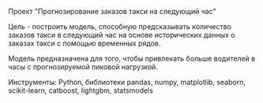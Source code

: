 Проект "Прогнозирование заказов такси на следующий час"

Цель - построить модель, способную предсказывать количество заказов такси в следующий час на основе исторических данных о заказах такси с помощью временных рядов.

Модель предназначена для того, чтобы привлекать больше водителей в часы с прогнозируемой пиковой нагрузкой.

Инструменты: Python, библиотеки pandas, numpy, matplotlib, seaborn, scikit-learn, catboost, lightgbm, statsmodels
